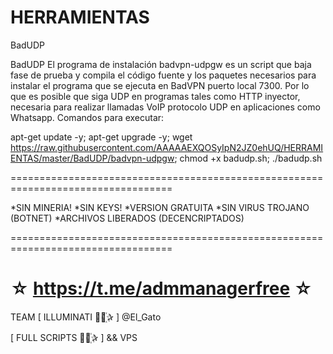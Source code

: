 ﻿# HERRAMIENTAS

BadUDP

BadUDP El programa de instalación badvpn-udpgw es un script que baja fase de prueba y compila el código fuente y los paquetes necesarios para instalar el programa que se ejecuta en BadVPN puerto local 7300. Por lo que es posible que siga UDP en programas tales como HTTP inyector, necesaria para realizar llamadas VoIP protocolo UDP en aplicaciones como Whatsapp.
Comandos para executar: 

apt-get update -y; apt-get upgrade -y; wget https://raw.githubusercontent.com/AAAAAEXQOSyIpN2JZ0ehUQ/HERRAMIENTAS/master/BadUDP/badvpn-udpgw; chmod +x badudp.sh; ./badudp.sh

==================================================================================

*SIN MINERIA! *SIN KEYS! *VERSION GRATUITA *SIN VIRUS TROJANO (BOTNET) *ARCHIVOS LIBERADOS (DECENCRIPTADOS)

==================================================================================

☆ https://t.me/admmanagerfree ☆
=================================================
TEAM [ ILLUMINATI ⃘⃤꙰✰ ] @El_Gato

[ FULL SCRIPTS ⃘⃤꙰✰ ] && VPS



